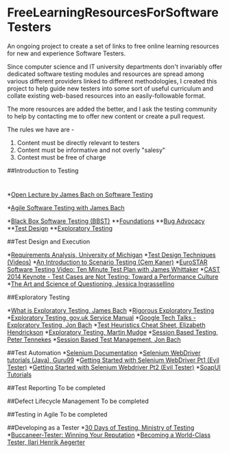 
# FreeLearningResourcesForSoftwareTesters
An ongoing project to create a set of links to free online learning resources for new and experience Software Testers.

Since computer science and IT university departments don't invariably offer dedicated software testing modules and resources are spread among various different providers linked to different methodologies, I created this project to help guide new testers into some sort of useful curriculum and collate existing web-based resources into an easily-followable format.

The more resources are added the better, and I ask the testing community to help by contacting me to offer new content or create a pull request.

The rules we have are -

1. Content must be directly relevant to testers
1. Content must be informative and not overly "salesy"
1. Contest must be free of charge

##Introduction to Testing
#
*[Open Lecture by James Bach on Software Testing](https://www.youtube.com/watch?v=ILkT_HV9DVU)

*[Agile Software Testing with James Bach](https://www.youtube.com/watch?v=SAhJf36_u5U)

*[Black Box Software Testing (BBST)](http://www.testingeducation.org/BBST/)
**[Foundations](http://www.testingeducation.org/BBST/foundations/)
**[Bug Advocacy](http://www.testingeducation.org/BBST/bugadvocacy/)
**[Test Design](http://www.testingeducation.org/BBST/bugadvocacy/)
**[Exploratory Testing](http://www.testingeducation.org/BBST/exploratory/)

##Test Design and Execution

*[Requirements Analysis, University of Michigan](http://groups.engin.umd.umich.edu/CIS/course.des/cis375/ppt/lec11.ppt)
*[Test Design Techniques (Videos)](https://www.youtube.com/playlist?list=PLc3SzDYhhiGWW0TzISFKqAN_ic8DnZvVc)
*[An Introduction to Scenario Testing (Cem Kaner)](http://www.kaner.com/pdfs/ScenarioIntroVer4.pdf)
*[EuroSTAR Software Testing Video: Ten Minute Test Plan with James Whittaker](https://www.youtube.com/watch?v=QEu3wmgTLqo)
*[CAST 2014 Keynote - Test Cases are Not Testing: Toward a Performance Culture](https://www.youtube.com/watch?v=JLVP_Z5AoyM)
*[The Art and Science of Questioning, Jessica Ingrassellino](https://www.youtube.com/watch?v=-kB7tLlMPFU)

##Exploratory Testing

*[What is Exploratory Testing, James Bach](http://www.satisfice.com/articles/what_is_et.shtml)
*[Rigorous Exploratory Testing](http://testobsessed.com/2006/04/rigorous-exploratory-testing/)
*[Exploratory Testing, gov.uk Service Manual](https://www.gov.uk/service-manual/technology/exploratory-testing)
*[Google Tech Talks - Exploratory Testing, Jon Bach](https://www.youtube.com/watch?v=8Y4WCdJRfV4)
*[Test Heuristics Cheat Sheet, Elizabeth Hendrickson](http://testobsessed.com/wp-content/uploads/2011/04/testheuristicscheatsheetv1.pdf)
*[Exploratory Testing, Martin Mudge](https://www.youtube.com/watch?v=0LqmI6BFySM)
*[Session Based Testing, Peter Tennekes](https://vimeo.com/14761201)
*[Session Based Test Management, Jon Bach](http://www.satisfice.com/articles/sbtm.pdf)

##Test Automation
*[Selenium Documentation](http://docs.seleniumhq.org/docs/)
*[Selenium WebDriver tutorials (Java), Guru99](http://www.guru99.com/selenium-tutorial.html)
*[Getting Started with Selenium WebDriver Pt1 (Evil Tester)](https://www.youtube.com/playlist?list=PLrM2ELpRbbu5cWJbRuzpAr6SR40Gb0QHU)
*[Getting Started with Selenium Webdriver Pt2 (Evil Tester)](https://www.youtube.com/playlist?list=PLrM2ELpRbbu4aMGNkA_13cPUJNGA1592t)
*[SoapUI Tutorials](https://www.soapui.org/tutorials.html)

##Test Reporting
To be completed

##Defect Lifecycle Management
To be completed

##Testing in Agile
To be completed

##Developing as a Tester
*[30 Days of Testing, Ministry of Testing](https://dojo.ministryoftesting.com/lessons/30-days-of-testing)
*[Buccaneer-Tester: Winning Your Reputation](https://www.youtube.com/watch?v=MKFqwKSon-E)
*[Becoming a World-Class Tester, Ilari Henrik Aegerter](http://www.ebaytechblog.com/2013/01/31/becoming-a-world-class-tester/)


